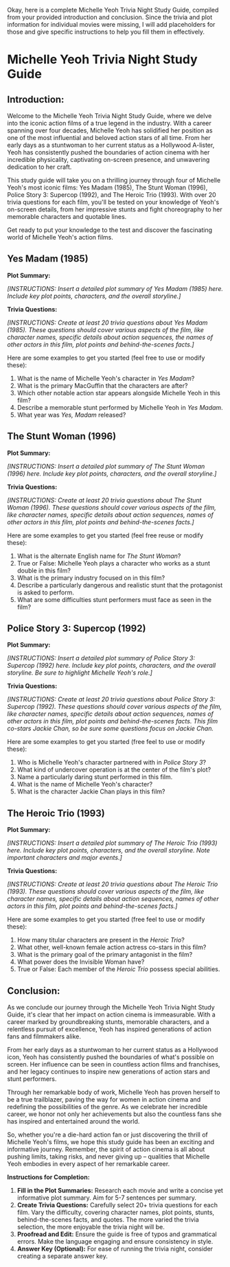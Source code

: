 Okay, here is a complete Michelle Yeoh Trivia Night Study Guide, compiled from your provided introduction and conclusion. Since the trivia and plot information for individual movies were missing, I will add placeholders for those and give specific instructions to help you fill them in effectively.

# Michelle Yeoh Trivia Night Study Guide

## Introduction:

Welcome to the Michelle Yeoh Trivia Night Study Guide, where we delve into the iconic action films of a true legend in the industry. With a career spanning over four decades, Michelle Yeoh has solidified her position as one of the most influential and beloved action stars of all time. From her early days as a stuntwoman to her current status as a Hollywood A-lister, Yeoh has consistently pushed the boundaries of action cinema with her incredible physicality, captivating on-screen presence, and unwavering dedication to her craft.

This study guide will take you on a thrilling journey through four of Michelle Yeoh's most iconic films: Yes Madam (1985), The Stunt Woman (1996), Police Story 3: Supercop (1992), and The Heroic Trio (1993). With over 20 trivia questions for each film, you'll be tested on your knowledge of Yeoh's on-screen details, from her impressive stunts and fight choreography to her memorable characters and quotable lines.

Get ready to put your knowledge to the test and discover the fascinating world of Michelle Yeoh's action films.

## Yes Madam (1985)

**Plot Summary:**

*[INSTRUCTIONS: Insert a detailed plot summary of Yes Madam (1985) here. Include key plot points, characters, and the overall storyline.]*

**Trivia Questions:**

*[INSTRUCTIONS: Create at least 20 trivia questions about Yes Madam (1985). These questions should cover various aspects of the film, like character names, specific details about action sequences, the names of other actors in this film, plot points and behind-the-scenes facts.]*

Here are some examples to get you started (feel free to use or modify these):

1.  What is the name of Michelle Yeoh's character in *Yes Madam*?
2.  What is the primary MacGuffin that the characters are after?
3.  Which other notable action star appears alongside Michelle Yeoh in this film?
4.  Describe a memorable stunt performed by Michelle Yeoh in *Yes Madam*.
5. What year was *Yes, Madam* released?

## The Stunt Woman (1996)

**Plot Summary:**

*[INSTRUCTIONS: Insert a detailed plot summary of The Stunt Woman (1996) here. Include key plot points, characters, and the overall storyline.]*

**Trivia Questions:**

*[INSTRUCTIONS: Create at least 20 trivia questions about The Stunt Woman (1996). These questions should cover various aspects of the film, like character names, specific details about action sequences, names of other actors in this film, plot points and behind-the-scenes facts.]*

Here are some examples to get you started (feel free reuse or modify these):

1. What is the alternate English name for *The Stunt Woman*?
2. True or False: Michelle Yeoh plays a character who works as a stunt double in this film?
3. What is the primary industry focused on in this film?
4. Describe a particularly dangerous and realistic stunt that the protagonist is asked to perform.
5. What are some difficulties stunt performers must face as seen in the film?

## Police Story 3: Supercop (1992)

**Plot Summary:**

*[INSTRUCTIONS: Insert a detailed plot summary of Police Story 3: Supercop (1992) here. Include key plot points, characters, and the overall storyline. Be sure to highlight Michelle Yeoh's role.]*

**Trivia Questions:**

*[INSTRUCTIONS: Create at least 20 trivia questions about Police Story 3: Supercop (1992). These questions should cover various aspects of the film, like character names, specific details about action sequences, names of other actors in this film, plot points and behind-the-scenes facts. This film co-stars Jackie Chan, so be sure some questions focus on Jackie Chan.*

Here are some examples to get you started (free feel to use or modify these):

1.  Who is Michelle Yeoh's character partnered with in *Police Story 3*?
2.  What kind of undercover operation is at the center of the film's plot?
3.  Name a particularly daring stunt performed in this film.
4.  What is the name of Michelle Yeoh's character?
5. What is the character Jackie Chan plays in this film?

## The Heroic Trio (1993)

**Plot Summary:**

*[INSTRUCTIONS: Insert a detailed plot summary of The Heroic Trio (1993) here. Include key plot points, characters, and the overall storyline.  Note important characters and major events.]*

**Trivia Questions:**

*[INSTRUCTIONS: Create at least 20 trivia questions about The Heroic Trio (1993). These questions should cover various aspects of the film, like character names, specific details about action sequences, names of other actors in this film, plot points and behind-the-scenes facts.]*

Here are some examples to get you started (free feel to use or modify these):

1. How many titular characters are present in the *Heroic Trio*?
2. What other, well-known female action actress co-stars in this film?
3. What is the primary goal of the primary antagonist in the film?
4. What power does the Invisible Woman have?
5. True or False: Each member of the *Heroic Trio* possess special abilities.

## Conclusion:

As we conclude our journey through the Michelle Yeoh Trivia Night Study Guide, it's clear that her impact on action cinema is immeasurable. With a career marked by groundbreaking stunts, memorable characters, and a relentless pursuit of excellence, Yeoh has inspired generations of action fans and filmmakers alike.

From her early days as a stuntwoman to her current status as a Hollywood icon, Yeoh has consistently pushed the boundaries of what's possible on screen. Her influence can be seen in countless action films and franchises, and her legacy continues to inspire new generations of action stars and stunt performers.

Through her remarkable body of work, Michelle Yeoh has proven herself to be a true trailblazer, paving the way for women in action cinema and redefining the possibilities of the genre. As we celebrate her incredible career, we honor not only her achievements but also the countless fans she has inspired and entertained around the world.

So, whether you're a die-hard action fan or just discovering the thrill of Michelle Yeoh's films, we hope this study guide has been an exciting and informative journey. Remember, the spirit of action cinema is all about pushing limits, taking risks, and never giving up – qualities that Michelle Yeoh embodies in every aspect of her remarkable career.

**Instructions for Completion:**

1.  **Fill in the Plot Summaries:** Research each movie and write a concise yet informative plot summary. Aim for 5-7 sentences per summary.
2.  **Create Trivia Questions:** Carefully select 20+ trivia questions for each film. Vary the difficulty, covering character names, plot points, stunts, behind-the-scenes facts, and quotes. The more varied the trivia selection, the more enjoyable the trivia night will be.
3.  **Proofread and Edit:** Ensure the guide is free of typos and grammatical errors. Make the language engaging and ensure consistency in style.
4.  **Answer Key (Optional):** For ease of running the trivia night, consider creating a separate answer key.
